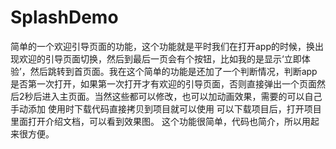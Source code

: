 # SplashDemo
简单的一个欢迎引导页面的功能，这个功能就是平时我们在打开app的时候，换出现欢迎的引导页面切换，然后到最后一页会有个按钮，比如我的是显示‘立即体验’，然后跳转到首页面。我在这个简单的功能是还加了一个判断情况，判断app是否第一次打开，如果第一次打开才有欢迎的引导页面，否则直接弹出一个页面然后2秒后进入主页面。当然这些都可以修改，也可以加动画效果，需要的可以自己手动添加
使用时下载代码直接拷贝到项目就可以使用
可以下载项目后，打开项目里面打开介绍文档，可以看到效果图。
这个功能很简单，代码也简介，所以用起来很方便。
